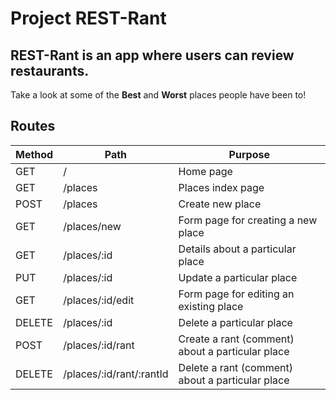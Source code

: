 # Project REST-Rant

## REST-Rant is an app where users can review restaurants.

Take a look at some of the **Best** and **Worst** places people have been to! 

## Routes

| Method        | Path                          | Purpose  | 
| ------------- | -------------                 | -------- |
| GET           | /                             | Home page                                         |
| GET           | /places                       | Places index page                                 |
| POST          | /places                       | Create new place                                  |
| GET           | /places/new                   | Form page for creating a new place                |
| GET           | /places/:id                   | Details about a particular place                  |
| PUT           | /places/:id                   | Update a particular place                         |
| GET           | /places/:id/edit              | Form page for editing an existing place           |
| DELETE        | /places/:id                   | Delete a particular place                         |
| POST          | /places/:id/rant              | Create a rant (comment) about a particular place  |
| DELETE        | /places/:id/rant/:rantId      | Delete a rant (comment) about a particular place  |
